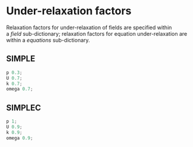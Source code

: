 # Under-relaxation factors
Relaxation factors for under-relaxation of fields are specified within
a *field* sub-dictionary; relaxation factors for equation
under-relaxation are within a *equations* sub-dictionary. 

## SIMPLE

```c++
p 0.3;
U 0.7;
k 0.7;
omega 0.7;
```

## SIMPLEC

```c++
p 1; 
U 0.9;
k 0.9;
omega 0.9;
```